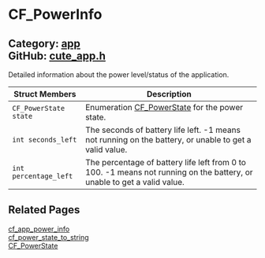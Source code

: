 [//]: # (This file is automatically generated by Cute Framework's docs parser.)
[//]: # (Do not edit this file by hand!)
[//]: # (See: https://github.com/RandyGaul/cute_framework/blob/master/samples/docs_parser.cpp)
[](../header.md ':include')

# CF_PowerInfo

Category: [app](/api_reference?id=app)  
GitHub: [cute_app.h](https://github.com/RandyGaul/cute_framework/blob/master/include/cute_app.h)  
---

Detailed information about the power level/status of the application.

Struct Members | Description
--- | ---
`CF_PowerState state` | Enumeration [CF_PowerState](/app/cf_powerstate.md) for the power state.
`int seconds_left` | The seconds of battery life left. -1 means not running on the battery, or unable to get a valid value.
`int percentage_left` | The percentage of battery life left from 0 to 100. -1 means not running on the battery, or unable to get a valid value.

## Related Pages

[cf_app_power_info](/app/cf_app_power_info.md)  
[cf_power_state_to_string](/app/cf_power_state_to_string.md)  
[CF_PowerState](/app/cf_powerstate.md)  
